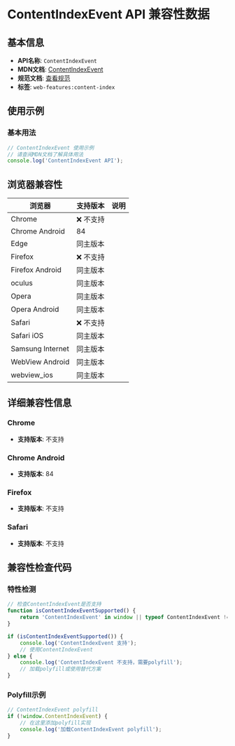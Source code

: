 # ContentIndexEvent API 兼容性数据

## 基本信息

- **API名称**: `ContentIndexEvent`
- **MDN文档**: [ContentIndexEvent](https://developer.mozilla.org/docs/Web/API/ContentIndexEvent)
- **规范文档**: [查看规范](https://wicg.github.io/content-index/spec/#content-index-event)
- **标签**: `web-features:content-index`

## 使用示例

### 基本用法

```javascript
// ContentIndexEvent 使用示例
// 请查阅MDN文档了解具体用法
console.log('ContentIndexEvent API');
```

## 浏览器兼容性

| 浏览器 | 支持版本 | 说明 |
|--------|----------|------|
| Chrome | ❌ 不支持 |  |
| Chrome Android | 84 |  |
| Edge | 同主版本 |  |
| Firefox | ❌ 不支持 |  |
| Firefox Android | 同主版本 |  |
| oculus | 同主版本 |  |
| Opera | 同主版本 |  |
| Opera Android | 同主版本 |  |
| Safari | ❌ 不支持 |  |
| Safari iOS | 同主版本 |  |
| Samsung Internet | 同主版本 |  |
| WebView Android | 同主版本 |  |
| webview_ios | 同主版本 |  |

## 详细兼容性信息

### Chrome

- **支持版本**: 不支持

### Chrome Android

- **支持版本**: 84

### Firefox

- **支持版本**: 不支持

### Safari

- **支持版本**: 不支持

## 兼容性检查代码

### 特性检测

```javascript
// 检查ContentIndexEvent是否支持
function isContentIndexEventSupported() {
    return 'ContentIndexEvent' in window || typeof ContentIndexEvent !== 'undefined';
}

if (isContentIndexEventSupported()) {
    console.log('ContentIndexEvent 支持');
    // 使用ContentIndexEvent
} else {
    console.log('ContentIndexEvent 不支持，需要polyfill');
    // 加载polyfill或使用替代方案
}
```

### Polyfill示例

```javascript
// ContentIndexEvent polyfill
if (!window.ContentIndexEvent) {
    // 在这里添加polyfill实现
    console.log('加载ContentIndexEvent polyfill');
}
```

